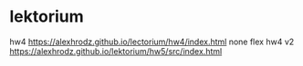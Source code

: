 # lektorium

hw4 https://alexhrodz.github.io/lectorium/hw4/index.html none flex
hw4 v2 https://alexhrodz.github.io/lektorium/hw5/src/index.html
